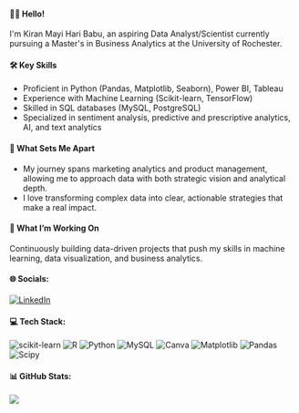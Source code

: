 #### 👋🏼 Hello! 

I'm Kiran Mayi Hari Babu, an aspiring Data Analyst/Scientist currently pursuing a Master's in Business Analytics at the University of Rochester.

#### 🛠️ Key Skills

- Proficient in Python (Pandas, Matplotlib, Seaborn), Power BI, Tableau
- Experience with Machine Learning (Scikit-learn, TensorFlow)
- Skilled in SQL databases (MySQL, PostgreSQL)
- Specialized in sentiment analysis, predictive and prescriptive analytics, AI, and text analytics

#### 🌟 What Sets Me Apart

- My journey spans marketing analytics and product management, allowing me to approach data with both strategic vision and analytical depth.
- I love transforming complex data into clear, actionable strategies that make a real impact.

#### 🚀 What I’m Working On

Continuously building data-driven projects that push my skills in machine learning, data visualization, and business analytics.


#### 🌐 Socials:
[![LinkedIn](https://img.shields.io/badge/LinkedIn-%230077B5.svg?logo=linkedin&logoColor=white)](https://linkedin.com/in/https://www.linkedin.com/in/kiran-mayi/) 

#### 💻 Tech Stack:
![scikit-learn](https://img.shields.io/badge/scikit--learn-%23F7931E.svg?style=flat&logo=scikit-learn&logoColor=white) ![R](https://img.shields.io/badge/r-%23276DC3.svg?style=flat&logo=r&logoColor=white) ![Python](https://img.shields.io/badge/python-3670A0?style=flat&logo=python&logoColor=ffdd54) ![MySQL](https://img.shields.io/badge/mysql-4479A1.svg?style=flat&logo=mysql&logoColor=white) ![Canva](https://img.shields.io/badge/Canva-%2300C4CC.svg?style=flat&logo=Canva&logoColor=white) ![Matplotlib](https://img.shields.io/badge/Matplotlib-%23ffffff.svg?style=flat&logo=Matplotlib&logoColor=black) ![Pandas](https://img.shields.io/badge/pandas-%23150458.svg?style=flat&logo=pandas&logoColor=white) ![Scipy](https://img.shields.io/badge/SciPy-%230C55A5.svg?style=flat&logo=scipy&logoColor=%white)

#### 📊 GitHub Stats:
![](https://github-readme-stats.vercel.app/api/top-langs/?username=kiranmayi5&theme=discord_old_blurple&hide_border=true&include_all_commits=false&count_private=false&layout=compact)

<!-- Proudly created with GPRM ( https://gprm.itsvg.in ) -->
